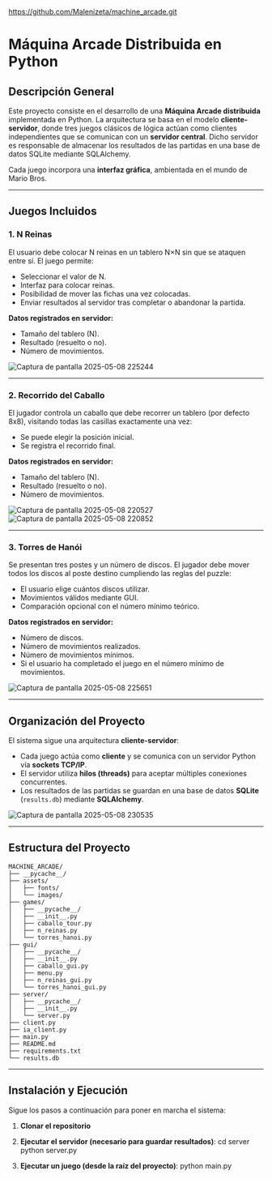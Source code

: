 https://github.com/Malenizeta/machine_arcade.git

# Máquina Arcade Distribuida en Python 

## Descripción General

Este proyecto consiste en el desarrollo de una **Máquina Arcade distribuida** implementada en Python. La arquitectura se basa en el modelo **cliente-servidor**, donde tres juegos clásicos de lógica actúan como clientes independientes que se comunican con un **servidor central**. Dicho servidor es responsable de almacenar los resultados de las partidas en una base de datos SQLite mediante SQLAlchemy.

Cada juego incorpora una **interfaz gráfica**, ambientada en el mundo de Mario Bros. 

---

## Juegos Incluidos

### 1. N Reinas
El usuario debe colocar N reinas en un tablero N×N sin que se ataquen entre sí. El juego permite:
- Seleccionar el valor de N.
- Interfaz para colocar reinas.
- Posibilidad de mover las fichas una vez colocadas.
- Enviar resultados al servidor tras completar o abandonar la partida.

**Datos registrados en servidor:**
- Tamaño del tablero (N).
- Resultado (resuelto o no).
- Número de movimientos.

![Captura de pantalla 2025-05-08 225244](https://github.com/user-attachments/assets/27da0ec8-1f69-416b-b786-5046a94c941e)

---

### 2. Recorrido del Caballo
El jugador controla un caballo que debe recorrer un tablero (por defecto 8x8), visitando todas las casillas exactamente una vez:
- Se puede elegir la posición inicial.
- Se registra el recorrido final.

**Datos registrados en servidor:**
- Tamaño del tablero (N).
- Resultado (resuelto o no).
- Número de movimientos.

![Captura de pantalla 2025-05-08 220527](https://github.com/user-attachments/assets/2a75d730-3b10-4aba-8977-749651f747f1)
![Captura de pantalla 2025-05-08 220852](https://github.com/user-attachments/assets/9a87d922-82cd-40c3-b2cf-f7d3aeb607ec)

---

### 3. Torres de Hanói
Se presentan tres postes y un número de discos. El jugador debe mover todos los discos al poste destino cumpliendo las reglas del puzzle:
- El usuario elige cuántos discos utilizar.
- Movimientos válidos mediante GUI.
- Comparación opcional con el número mínimo teórico.

**Datos registrados en servidor:**
- Número de discos.
- Número de movimientos realizados.
- Número de movimientos mínimos.
- Si el usuario ha completado el juego en el número mínimo de movimientos.
  
![Captura de pantalla 2025-05-08 225651](https://github.com/user-attachments/assets/45b1ca15-2f7e-467f-a668-5d316ccbb051)

---

## Organización del Proyecto

El sistema sigue una arquitectura **cliente-servidor**:

- Cada juego actúa como **cliente** y se comunica con un servidor Python vía **sockets TCP/IP**.
- El servidor utiliza **hilos (threads)** para aceptar múltiples conexiones concurrentes.
- Los resultados de las partidas se guardan en una base de datos **SQLite** (`results.db`) mediante **SQLAlchemy**.

![Captura de pantalla 2025-05-08 230535](https://github.com/user-attachments/assets/c246c0b5-7cf9-499f-904d-e7ff7cb39881)

---

## Estructura del Proyecto

```plaintext
MACHINE_ARCADE/
├── __pycache__/
├── assets/
│   ├── fonts/
│   └── images/
├── games/
│   ├── __pycache__/
│   ├── __init__.py
│   ├── caballo_tour.py
│   ├── n_reinas.py
│   └── torres_hanoi.py
├── gui/
│   ├── __pycache__/
│   ├── __init__.py
│   ├── caballo_gui.py
│   ├── menu.py
│   ├── n_reinas_gui.py
│   └── torres_hanoi_gui.py
├── server/
│   ├── __pycache__/
│   ├── __init__.py
│   └── server.py
├── client.py
├── ia_client.py
├── main.py
├── README.md
├── requirements.txt
└── results.db
```
---

## Instalación y Ejecución

Sigue los pasos a continuación para poner en marcha el sistema:

1. **Clonar el repositorio**

2. **Ejecutar el servidor (necesario para guardar resultados)**:
  cd server
  python server.py

3. **Ejecutar un juego (desde la raíz del proyecto)**:
  python main.py
